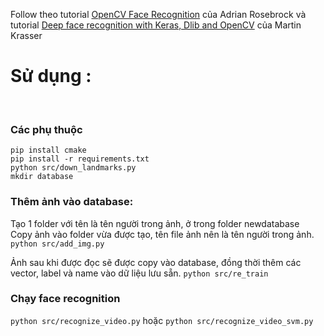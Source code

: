 Follow theo tutorial [OpenCV Face Recognition](https://www.pyimagesearch.com/2018/09/24/opencv-face-recognition/?fbclid=IwAR04A4zlejp4faM49f3GkJITtKSAQ-ZNtmEH0oAQY6Xs3STGH8cDpTuu4ZA) của Adrian Rosebrock và tutorial [Deep face recognition with Keras, Dlib and OpenCV](https://krasserm.github.io/2018/02/07/deep-face-recognition/) của Martin Krasser

# Sử dụng : 
<br>

### Các phụ thuộc
`pip install cmake`<br>
`pip install -r requirements.txt`<br>
`python src/down_landmarks.py`<br>
`mkdir database` <br>

### Thêm ảnh vào database:
Tạo 1 folder với tên là tên người trong ảnh, ở trong folder newdatabase <br>
Copy ảnh vào folder vừa được tạo, tên file ảnh nên là tên người trong ảnh.<br>
`python src/add_img.py`

Ảnh sau khi được đọc sẽ được copy vào database, đồng thời thêm các vector, label và name vào dữ liệu lưu sẵn.
`python src/re_train`
<br>

### Chạy face recognition
`python src/recognize_video.py`
hoặc 
`python src/recognize_video_svm.py`
